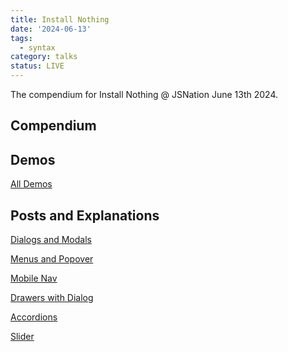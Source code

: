```yaml
---
title: Install Nothing
date: '2024-06-13'
tags:
  - syntax
category: talks
status: LIVE
---
```


The compendium for Install Nothing @ JSNation June 13th 2024.

<!-- excerpt -->

## Compendium

## Demos

[All Demos](https://tolin.ski/demos)

## Posts and Explanations

[Dialogs and Modals](https://tolin.ski/cool-treats/dialog)

[Menus and Popover](https://tolin.ski/cool-treats/popover)

[Mobile Nav](https://tolin.ski/cool-treats/mobile-nav)

[Drawers with Dialog](https://tolin.ski/cool-treats/drawer)

[Accordions](https://tolin.ski/cool-treats/accordion)

[Slider](https://tolin.ski/cool-treats/slide-show)


